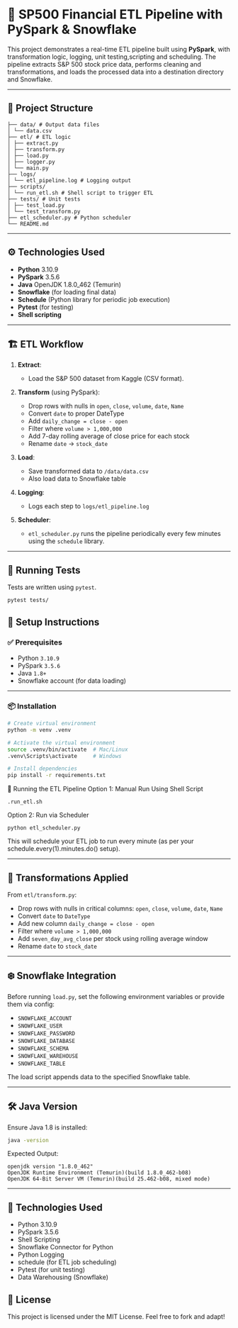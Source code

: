 # 🧠 SP500 Financial ETL Pipeline with PySpark & Snowflake

This project demonstrates a real-time ETL pipeline built using **PySpark**, with transformation logic, logging, unit testing,scripting and scheduling. The pipeline extracts S&P 500 stock price data, performs cleaning and transformations, and loads the processed data into a destination directory and Snowflake.

---

## 📁 Project Structure

```
├── data/ # Output data files
│ └── data.csv
├── etl/ # ETL logic
│ ├── extract.py
│ ├── transform.py
│ ├── load.py
│ ├── logger.py
│ └── main.py
├── logs/
│ └── etl_pipeline.log # Logging output
├── scripts/
│ └── run_etl.sh # Shell script to trigger ETL
├── tests/ # Unit tests
│ ├── test_load.py
│ └── test_transform.py
├── etl_scheduler.py # Python scheduler
└── README.md
```


---

## ⚙️ Technologies Used

- **Python** 3.10.9  
- **PySpark** 3.5.6  
- **Java** OpenJDK 1.8.0_462 (Temurin)  
- **Snowflake** (for loading final data)
- **Schedule** (Python library for periodic job execution)
- **Pytest** (for testing)
- **Shell scripting**

---

## 🏗️ ETL Workflow

1. **Extract**:
   - Load the S&P 500 dataset from Kaggle (CSV format).

2. **Transform** (using PySpark):
   - Drop rows with nulls in `open`, `close`, `volume`, `date`, `Name`
   - Convert `date` to proper DateType
   - Add `daily_change = close - open`
   - Filter where `volume > 1,000,000`
   - Add 7-day rolling average of close price for each stock
   - Rename `date` → `stock_date`

3. **Load**:
   - Save transformed data to `/data/data.csv`
   - Also load data to Snowflake table

4. **Logging**:
   - Logs each step to `logs/etl_pipeline.log`

5. **Scheduler**:
   - `etl_scheduler.py` runs the pipeline periodically every few minutes using the `schedule` library.

---

## 🧪 Running Tests

Tests are written using `pytest`.

```bash
pytest tests/
```


## 🔧 Setup Instructions

### ✅ Prerequisites

- Python `3.10.9`
- PySpark `3.5.6`
- Java `1.8+`
- Snowflake account (for data loading)

---

### 📦 Installation

```bash
# Create virtual environment
python -m venv .venv

# Activate the virtual environment
source .venv/bin/activate  # Mac/Linux
.venv\Scripts\activate     # Windows

# Install dependencies
pip install -r requirements.txt

```

🔄 Running the ETL Pipeline
 Option 1: Manual Run Using Shell Script
```
.run_etl.sh
```
Option 2: Run via Scheduler
```
python etl_scheduler.py
```

This will schedule your ETL job to run every minute (as per your schedule.every(1).minutes.do() setup).

---

## 🧼 Transformations Applied

From `etl/transform.py`:

- Drop rows with nulls in critical columns: `open`, `close`, `volume`, `date`, `Name`
- Convert `date` to `DateType`
- Add new column `daily_change = close - open`
- Filter where `volume > 1,000,000`
- Add `seven_day_avg_close` per stock using rolling average window
- Rename `date` to `stock_date`

---

## ❄️ Snowflake Integration

Before running `load.py`, set the following environment variables or provide them via config:

- `SNOWFLAKE_ACCOUNT`
- `SNOWFLAKE_USER`
- `SNOWFLAKE_PASSWORD`
- `SNOWFLAKE_DATABASE`
- `SNOWFLAKE_SCHEMA`
- `SNOWFLAKE_WAREHOUSE`
- `SNOWFLAKE_TABLE`

The load script appends data to the specified Snowflake table.

---
## 🛠 Java Version

Ensure Java 1.8 is installed:

```bash
java -version
```

Expected Output:

```
openjdk version "1.8.0_462"
OpenJDK Runtime Environment (Temurin)(build 1.8.0_462-b08)
OpenJDK 64-Bit Server VM (Temurin)(build 25.462-b08, mixed mode)
```
---

## 🧰 Technologies Used
- Python 3.10.9  
- PySpark 3.5.6  
- Shell Scripting  
- Snowflake Connector for Python  
- Python Logging  
- schedule (for ETL job scheduling)  
- Pytest (for unit testing)  
- Data Warehousing (Snowflake)  

## 📓 License
This project is licensed under the MIT License. Feel free to fork and adapt!



